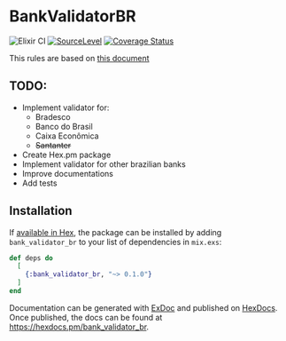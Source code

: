 # BankValidatorBR

![Elixir CI](https://github.com/itsmegrave/bank_validator_br/workflows/Elixir%20CI/badge.svg) [![SourceLevel](https://app.sourcelevel.io/github/itsmegrave/bank_validator_br.svg)](https://app.sourcelevel.io/github/itsmegrave/bank_validator_br) [![Coverage Status](https://coveralls.io/repos/github/Xerpa/bank_validator_br/badge.svg?branch=master)](https://coveralls.io/github/Xerpa/bank_validator_br?branch=master)

This rules are based on [this document](http://177.153.6.25/ercompany.com.br/boleto/laravel-boleto-master/manuais/Regras%20Validacao%20Conta%20Corrente%20VI_EPS.pdf)

## TODO:

- Implement validator for:
  - Bradesco
  - Banco do Brasil
  - Caixa Econômica
  - ~~Santanter~~
- Create Hex.pm package
- Implement validator for other brazilian banks
- Improve documentations
- Add tests

## Installation

If [available in Hex](https://hex.pm/docs/publish), the package can be installed
by adding `bank_validator_br` to your list of dependencies in `mix.exs`:

```elixir
def deps do
  [
    {:bank_validator_br, "~> 0.1.0"}
  ]
end
```

Documentation can be generated with [ExDoc](https://github.com/elixir-lang/ex_doc)
and published on [HexDocs](https://hexdocs.pm). Once published, the docs can
be found at <https://hexdocs.pm/bank_validator_br>.
